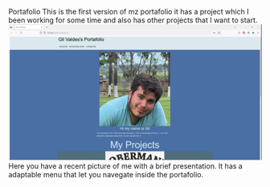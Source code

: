 Portafolio
This is the first version of mz portafolio it has a project which I been working for some time and also has other projects that I want to start.
![Alt text](img/FirstPicture.png "First Picture")
Here you have a recent picture of me with a brief presentation. It has a adaptable menu that let you navegate inside the portafolio.